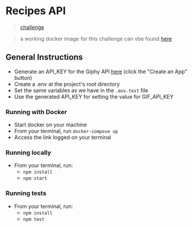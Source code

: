 # Recipes API

> [challenge](https://github.com/delivery-much/challenge)

> a working docker image for this challenge can vbe found [here](https://hub.docker.com/repository/docker/nathantorquato/recipe-api)

## General Instructions

- Generate an API_KEY for the Giphy API [here](https://developers.giphy.com/docs/sdk) (click the "Create an App" button)
- Create a .env at the project's root directory
- Set the same variables as we have in the `.env.test` file
- Use the generated API_KEY for setting the value for GIF_API_KEY

### Running with Docker

- Start docker on your machine
- From your terminal, run `docker-compose up`
- Access the link logged on your terminal

### Running locally

- From your terminal, run:
  - `npm install`
  - `npm start`

### Running tests

- From your terminal, run:
  - `npm install`
  - `npm test`
